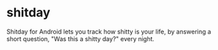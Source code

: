 shitday
=======

Shitday for Android lets you track how shitty is your life, by answering a short question, "Was this a shitty day?" every night.
